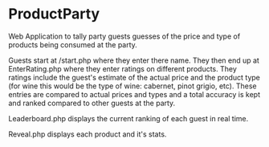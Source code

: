 # ProductParty
Web Application to tally party guests guesses of the price and type of products being consumed at the party.

Guests start at /start.php where they enter there name. They then end up at EnterRating.php where they enter ratings on different products. They ratings include the guest's estimate of the actual price and the product type (for wine this would be the type of wine: cabernet, pinot grigio, etc). These entries are compared to actual prices and types and a total accuracy is kept and ranked compared to other guests at the party.

Leaderboard.php displays the current ranking of each guest in real time.

Reveal.php displays each product and it's stats.